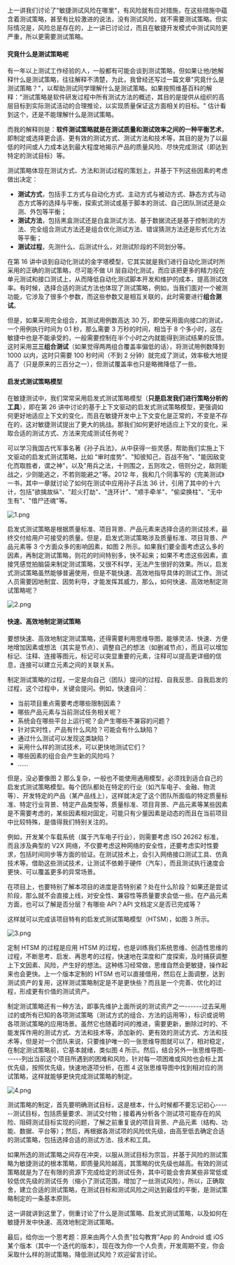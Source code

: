 上一讲我们讨论了"敏捷测试风险在哪里"，有风险就有应对措施，在这些措施中蕴含着测试策略，甚至有比较激进的说法，没有测试风险，就不需要测试策略。但实际情况是，风险总是存在的，上一讲已讨论过，而且在敏捷开发模式中测试风险更严重，所以更需要测试策略。

#### 究竟什么是测试策略呢

有一年以上测试工作经验的人，一般都有可能会谈到测试策略，但如果让他/她解释什么是测试策略，往往解释不清楚，为此，我曾经还写过一篇文章"究竟什么是测试策略？"，以帮助测试同学理解什么是测试策略。如果按照维基百科的解释："测试策略是软件研发过程中所有测试方法的概述，其目的是提供从组织的高层目标到实际测试活动的合理推论，以实现质量保证这方面相关的目标。" 估计看到这个，还是不能理解什么是测试策略。

而我的解释则是：**软件测试策略就是在测试质量和测试效率之间的一种平衡艺术**，即制定或选择更合适、更有效的测试方式、测试方法和技术等，其目的是为了以最低的时间或人力成本达到最大程度地揭示产品的质量风险、尽快完成测试（即达到特定的测试目标）等。

测试策略体现在测试方式、方法和测试过程的策划上，并基于下列这些因素的考虑做出决定：

* **测试方式**，包括手工方式与自动化方式、主动方式与被动方式、静态方式与动态方式等的选择与平衡，探索式测试或基于脚本的测试、自己团队测试还是众测、外包等平衡；
* **测试方法**，包括黑盒测试还是白盒测试方法、基于数据流还是基于控制流的方法、完全组合测试方法还是组合优化测试方法、错误猜测方法还是形式化方法等平衡；
* **测试过程**，先测什么、后测试什么，对测试阶段的不同划分等。

在第 16 讲中谈到自动化测试的金字塔模型，它其实就是我们进行自动化测试时所采用的正确的测试策略，尽可能不做 UI 层自动化测试，而应该把更多的精力投在单元测试和接口测试上，从而降低自动化测试脚本开发和维护的成本，提高测试效率。有时候，选择合适的测试方法也体现了测试策略，例如，当我们面对一个被测功能，它涉及了很多个参数，而这些参数又是相互关联的，此时需要进行**组合测试**。

但是，如果采用完全组合，其测试用例数高达 30 万，即使采用面向接口的测试，一个用例执行时间为 0.1 秒，那么需要 3 万秒的时间，相当于 8 个多小时，这在敏捷中也是不能承受的，一般需要控制在半个小时之内就能得到测试结果的反馈。这时采用**三三组合测试**（如果觉得两两组合覆盖率偏低的话），将测试用例数降到 1000 以内，这时只需要 100 秒时间（不到 2 分钟）就完成了测试，效率极大地提高了（只是原来的三百分之一），但测试覆盖率也只是略微降低了一些。

#### 启发式测试策略模型

在敏捷测试中，我们常常采用启发式测试策略模型（**只是启发我们进行策略分析的工具**），即在第 26 讲中讨论的基于上下文驱动的启发式测试策略模型，更强调如何更好地适应上下文的变化，而且在敏捷开发中上下文变化是正常的，不变是不存在的，这对敏捷测试提出了更大的挑战。那我们如何更好地适应上下文的变化，采取合适的测试方式、方法来完成测试任务呢？

可以学习我国古代军事名著《孙子兵法》，从中获得一些灵感，帮助我们实施上下文驱动的启发式测试策略，比如 "审时度势"、"知彼知己，百战不殆"、"能因敌变化而取胜者，谓之神"，以及"用兵之法，十则围之，五则攻之，倍则分之，敌则能战之，少则能逃之，不若则能避之"等。2012 年，我和几个同事写的《完美测试》一书，其中一章就讨论了如何在测试中应用孙子兵法 36 计，引用了其中的十六计，包括"欲擒故纵"、"趁火打劫"、"连环计"、"顺手牵羊"、"偷梁换柱"、"无中生有"、"借尸还魂"等。

<Image alt="1.png" src="https://s0.lgstatic.com/i/image3/M01/08/D9/CgoCgV6lKbCAa7XzAAEC86TAr0o338.png"/>  

启发式测试策略是根据质量标准、项目背景、产品元素来选择合适的测试技术，最终交付给用户可接受的质量。但是，启发式测试策略涉及质量标准、项目背景、产品元素等 3 个方面众多的影响因素，如图 2 所示。如果我们要全面考虑这么多的因素，再制定测试策略，则花的时间特别多，快不起来；如果不考虑这些因素，直接凭感觉拍脑袋来制定测试策略，又很不科学，无法产生很好的效果。所以，启发式测试策略虽然能够普遍使用，但是不能快速、高效地指导具体的测试工作。测试人员需要因地制宜、因势利导，才能发挥其威力，那么，如何快速、高效地制定测试策略呢？

<Image alt="2.png" src="https://s0.lgstatic.com/i/image3/M01/16/08/Ciqah16lKdiAeVvUACrjv81l3yo494.png"/>

#### 快速、高效地制定测试策略

要想快速、高效地制定测试策略，还得需要利用思维导图，能够灵活、快速、方便地增加因素或想法（其实是节点）、调整自己的想法（如删减节点），而且可以增加标记、注释、连接等图元，标记可以突显重要的元素，注释可以提高更详细的信息，连接可以建立元素之间的关联关系。

制定测试策略的过程，一定是向自己（团队）提问的过程、自我反思、自我启发的过程，这个过程中，关键会提问。例如，快速自问：

* 当前项目重点需要考虑哪些限制因素？
* 哪些产品元素与当前测试任务相关呢？
* 系统会在哪些平台上运行呢？会产生哪些不兼容的问题？
* 针对实时性，产品有什么风险？可能会有什么缺陷？
* 通过什么测试可以发现这类缺陷？
* 采用什么样的测试技术，可以更快地测试它们？
* 哪些因素的组合会产生新的风险吗？
* ......

但是，没必要像图 2 那么复杂，一般也不能使用通用模型，必须找到适合自己的启发式测试策略模型。每个团队都处在特定的行业（如汽车电子、金融、物流等）、开发特定的产品（某产品线上），这样就决定了这个团队所面临的特定质量标准、特定行业背景、特定产品类型等，质量标准、项目背景、产品元素等某些因素是不需要考虑的，某些因素相对固定，可能只有少量因素是动态的而且在当前项目中比较特殊，是值得我们特别关注的。

例如，开发某个车载系统（属于汽车电子行业），则需要考虑 ISO 26262 标准，而且涉及典型的 V2X 网络，不仅要考虑这种网络的安全性，还要考虑实时性要求，包括时间同步等方面的验证。在测试技术上，会引入网络接口测试工具、仿真技术等。借助这些测试技术，让测试不依赖于硬件（汽车），而且测试执行速度会更快、可以覆盖更多的异常场景。

在项目上，也要特别了解本项目的进度是否特别紧？处在什么阶段？如果还是尝试阶段，那么就不会直接上线，对安全性、兼容性等质量要求会低一些。在产品元素方面，也可以了解是否分层？有哪些 API？API 文档定义是否已完成等？

这样就可以完成该项目特有的启发式测试策略模型（HTSM），如图 3 所示。

<Image alt="3.png" src="https://s0.lgstatic.com/i/image3/M01/08/D9/CgoCgV6lKfyASdxeAAOMxkO-VdA430.png"/>

定制 HTSM 的过程是应用 HTSM 的过程，也是训练我们系统思维、创造性思维的过程，不断思考、启发、再思考的过程，快速地在深度和广度探索，及时捕获调整上下文因素、风险，产生好的想法。这种练习经常做，思维自然会更敏捷，操作起来也会更快。上一个版本定制的 HTSM 也可以直接借用，然后在上面调整，达到测试资产的复用，这样测试策略制定是不是更快些？而且是一个完善、优化的过程，形成更有价值的测试资产。

制定测试策略还有一种方法，即事先维护上面所说的测试资产之一------过去采用过的或所有已知的各项测试策略（测试方式的组合、方法的运用等），标识或说明各项测试策略的应用场景。虽然它也随着时间的推进，需要更新，删除过时的、不能发挥作用的测试方式、方法和技术等，添加新的、更有效的测试方式、方法和技术等，但是对一个团队来说，只要维护唯一的一张思维导图就可以了，相对稳定，在制定测试策略前，它基本就绪，类似图 4 所示。然后，结合另外一张思维导图------列出当前这个项目所遇到的困难和风险，针对每一项困难或风险也会标上其优先级，按照优先级，快速地逐项分析，在图 4 这张思维导图中找到相对应的测试策略，这样就能够更快完成测试策略的制定。

<Image alt="4.png" src="https://s0.lgstatic.com/i/image3/M01/08/D9/CgoCgV6lKgmAdWD_AAQp9NngbLE148.png"/>

测试策略的制定，首先要明确测试目标，这是根本，什么时候都不要忘记初心------测试目标，包括质量要求、测试交付物；接着再分析各个测试项可能存在的风险、阻碍测试目标实现的问题，了解之前重复说的项目背景、产品元素（结构、功能、数据、平台等）；然后，再根据各测试项的风险优先级，由高至低去确定合适的测试策略，包括选择合适的测试方法、技术和工具。

如果所选的测试策略之间存在冲突，以服从测试目标为宗旨，并基于风险的测试策略为敏捷测试的根本策略，即质量风险越高，其策略的优先级也越高。有效的测试策略就是为了在有限的资源下完成给定的测试任务，其中可能会舍弃某些非常低或较低优先级的测试任务（缩小了测试范围，增加了一丝测试风险）。所以，正确取舍，建立合适的测试策略，在测试目标和测试风险之间达到最佳的平衡，是测试策略制定的一条基本原则。

这一讲就讲到这里了，侧重讨论了什么是测试策略、启发式测试策略，以及如何在敏捷开发中快速、高效地制定测试策略。

最后，给你出一个思考题：原来由两个人负责"拉勾教育"App 的 Android 或 iOS 某个版本（其中一个迭代的版本），现在改为你一个人负责，开发周期不变，你会采取什么样的测试策略，降低测试风险？欢迎留言讨论。
